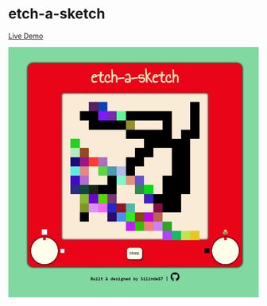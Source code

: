 # etch-a-sketch

[Live Demo](https://github.com/Silinde87/etch-a-sketch/)

[![Watch the video](https://github.com/Silinde87/repo-media/blob/main/images/screen-etch2.JPG?raw=true)](https://www.youtube.com/watch?v=ebZDhBd2rDI)
